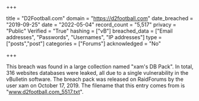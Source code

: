 +++

title = "D2Football.com"
domain = "https://d2football.com"
date_breached = "2019-09-25"
date = "2022-05-04"
record_count = "5,517"
privacy = "Public"
Verified = "True"
hashing = ["vB"]
breached_data = ["Email addresses", "Passwords", "Usernames", "IP addresses"]
type = ["posts","post"]
categories = ["Forums"]
acknowledged = "No"


+++


This breach was found in a large collection named "xam's DB Pack". In total, 316 websites databases were leaked, all due to a single vulnerability in the vBulletin software. The breach pack was released on RaidForums by the user xam on October 17, 2019. The filename that this entry comes from is "www.d2football.com_5517.txt".

